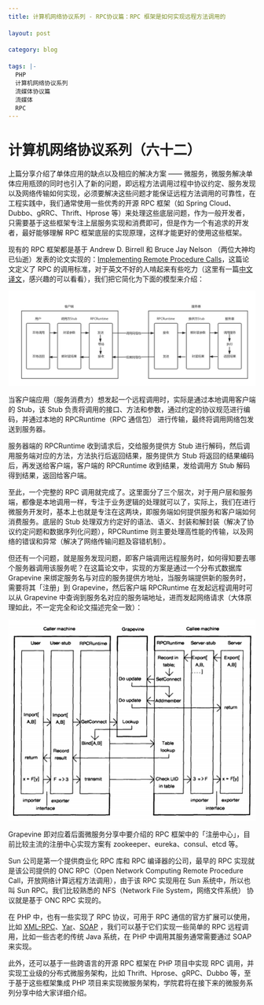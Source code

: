 ```yaml
---
title: 计算机网络协议系列 - RPC协议篇：RPC 框架是如何实现远程方法调用的

layout: post

category: blog

tags: |-
  PHP
  计算机网络协议系列
  流媒体协议篇
  流媒体
  RPC
---
```




# 计算机网络协议系列（六十二）



上篇分享介绍了单体应用的缺点以及相应的解决方案 —— 微服务，微服务解决单体应用瓶颈的同时也引入了新的问题，即远程方法调用过程中协议约定、服务发现以及网络传输如何实现，必须要解决这些问题才能保证远程方法调用的可靠性，在工程实践中，我们通常使用一些优秀的开源 RPC 框架（如 Spring Cloud、Dubbo、gRRC、Thrift、Hprose 等）来处理这些底层问题，作为一般开发者，只需要基于这些框架专注上层服务实现和消费即可，但是作为一个有追求的开发者，最好能够理解 RPC 框架底层的实现原理，这样才能更好的使用这些框架。

现有的 RPC 框架都是基于 Andrew D. Birrell 和 Bruce Jay Nelson （两位大神均已仙逝）发表的论文实现的：[Implementing Remote Procedure Calls](http://www.cs.cmu.edu/~dga/15-712/F07/papers/birrell842.pdf)，这篇论文定义了 RPC 的调用标准，对于英文不好的人啃起来有些吃力（这里有一篇[中文译文](https://www.jianshu.com/p/91be39f72c74)，感兴趣的可以看看），我们把它简化为下面的模型来介绍：

![img](/assets/post/6cd400638cf87a01325b5b486b361b52232df298da599cbb082a294e307e1cae.png)

当客户端应用（服务消费方）想发起一个远程调用时，实际是通过本地调用客户端的 Stub，该 Stub 负责将调用的接口、方法和参数，通过约定的协议规范进行编码，并通过本地的 RPCRuntime（RPC 通信包） 进行传输，最终将调用网络包发送到服务器。

服务器端的 RPCRuntime 收到请求后，交给服务提供方 Stub 进行解码，然后调用服务端对应的方法，方法执行后返回结果，服务提供方 Stub 将返回的结果编码后，再发送给客户端，客户端的 RPCRuntime 收到结果，发给调用方 Stub 解码得到结果，返回给客户端。

至此，一个完整的 RPC 调用就完成了。这里面分了三个层次，对于用户层和服务端，都像是本地调用一样，专注于业务逻辑的处理就可以了，实际上，我们在进行微服务开发时，基本上也就是专注在这两块，即服务端如何提供服务和客户端如何消费服务。底层的 Stub 处理双方约定好的语法、语义、封装和解封装（解决了协议约定问题和数据序列化问题），RPCRuntime 则主要处理高性能的传输，以及网络的错误和异常（解决了网络传输问题及容错机制）。

但还有一个问题，就是服务发现问题，即客户端调用远程服务时，如何得知要去哪个服务器调用该服务呢？在这篇论文中，实现的方案是通过一个分布式数据库 Grapevine 来绑定服务名与对应的服务提供方地址，当服务端提供新的服务时，需要将其「注册」到 Grapevine，然后客户端 RPCRuntime 在发起远程调用时可以从 Grapevine 中查询到服务名对应的服务端地址，进而发起网络请求（大体原理如此，不一定完全和论文描述完全一致）：

![img](/assets/post/edac8b60d36de23d28c96cbdec703134694cfa22c45c0cf00a2d97152c1cbeb4.png)

Grapevine 即对应着后面微服务分享中要介绍的 RPC 框架中的「注册中心」，目前比较主流的注册中心实现方案有 zookeeper、eureka、consul、etcd 等。

Sun 公司是第一个提供商业化 RPC 库和 RPC 编译器的公司，最早的 RPC 实现就是该公司提供的 ONC RPC（Open Network Computing Remote Procedure Call，开放网络计算远程方法调用），由于该 RPC 实现用在 Sun 系统中，所以也叫 Sun RPC。我们比较熟悉的 NFS（Network File System，网络文件系统） 协议就是基于 ONC RPC 实现的。

在 PHP 中，也有一些实现了 RPC 协议，可用于 RPC 通信的官方扩展可以使用，比如 [XML-RPC](https://www.php.net/manual/zh/book.xmlrpc.php)、[Yar](https://www.php.net/manual/zh/book.yar.php)、[SOAP](https://www.php.net/manual/zh/book.soap.php) ，我们可以基于它们实现一些简单的 RPC 远程调用，比如一些古老的传统 Java 系统，在 PHP 中调用其服务通常需要通过 SOAP 来实现。

此外，还可以基于一些跨语言的开源 RPC 框架在 PHP 项目中实现 RPC 调用，并实现工业级的分布式微服务架构，比如 Thrift、Hprose、gRPC、Dubbo 等，至于基于这些框架集成 PHP 项目来实现微服务架构，学院君将在接下来的微服务系列分享中给大家详细介绍。
